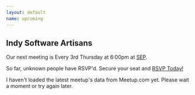```yaml
---
layout: default
name: upcoming
---
```


<h2 id="next_meetup_name">
  Indy Software Artisans
</h2>

<p>
  Our next meeting is <span id="next_meetup_date">Every 3rd Thursday at 6:00pm</span> at
  <a href="#next_meetup_venue_map" id="next_meetup_address">SEP</a>.
</p>

<p>
  So far, <span id="next_meetup_rsvpcount">unknown</span> people have RSVP'd. Secure your
  seat and <a href="http://www.meetup.com/" id="next_meetup_event_url"> RSVP Today! </a>
</p>

<p id="next_meetup_description">
  I haven't loaded the latest meetup's data from Meetup.com yet. Please wait a moment or
  try again later.
</p>

<a title="Venue Map"><img src="/static/blank.gif" id="next_meetup_venue_map" alt="Map to Venue" style="display:none;"/></a>
